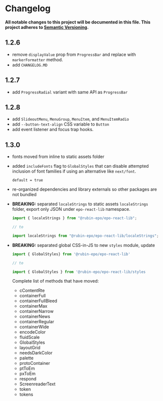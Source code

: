# Changelog

**All notable changes to this project will be documented in this file. This project adheres to [Semantic Versioning](https://semver.org).**

## 1.2.6

- remove `displayValue` prop from `ProgressBar` and replace with `markerFormatter` method.
- add `CHANGELOG.MD`

## 1.2.7

- add `ProgressRadial` variant with same API as `ProgressBar`

## 1.2.8

- add `SlideoutMenu`, `MenuGroup`, `MenuItem`, and `MenuItemRadio`
- add `--button-text-align` CSS variable to `Button`
- add event listener and focus trap hooks.

## 1.3.0

- fonts moved from inline to static assets folder
- added `includeFonts` flag to `GlobalStyles` that can disable attempted inclusion of font families if using an alternative like `next/font`.

  `default = true`

- re-organized dependencies and library externals so other packages are not bundled

- **BREAKING:** separated `localeStrings` to static assets `localeStrings` folder, export only JSON under `epo-react-lib` namespace.

  ```javascript
  import { localeStrings } from "@rubin-epo/epo-react-lib";

  // to

  import localeStrings from "@rubin-epo/epo-react-lib/localeStrings";
  ```

- **BREAKING:** separated global CSS-in-JS to new `styles` module, update

  ```javascript
  import { GlobalStyles} from '@rubin-epo/epo-react-lib'

  // to

  import { GlobalStyles } from '@rubin-epo/epo-react-lib/styles
  ```

  Complete list of methods that have moved:

  - cContentRte
  - containerFull
  - containerFullBleed
  - containerMax
  - containerNarrow
  - containerNews
  - containerRegular
  - containerWide
  - encodeColor
  - fluidScale
  - GlobalStyles
  - layoutGrid
  - needsDarkColor
  - palette
  - protoContainer
  - ptToEm
  - pxToEm
  - respond
  - ScreenreaderText
  - token
  - tokens
